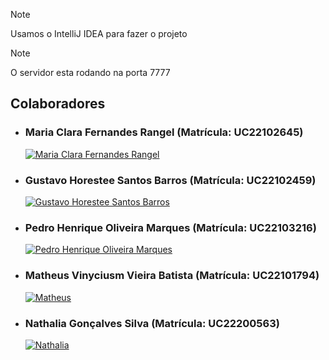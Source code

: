 >[!NOTE]
> Usamos o IntelliJ IDEA para fazer o projeto

>[!NOTE]
> O servidor esta rodando na porta 7777
## Colaboradores

- ### Maria Clara Fernandes Rangel (Matrícula: UC22102645)
  [![Maria Clara Fernandes Rangel](https://avatars.githubusercontent.com/MariRangel04?s=100)](https://github.com/MariRangel04)
- ### Gustavo Horestee Santos Barros (Matrícula: UC22102459)
  [![Gustavo Horestee Santos Barros](https://avatars.githubusercontent.com/GustavoHoreste?s=100)](https://github.com/GustavoHoreste)
- ### Pedro Henrique Oliveira Marques (Matrícula: UC22103216)
  [![Pedro Henrique Oliveira Marques](https://avatars.githubusercontent.com/phxdablio?s=100)](https://github.com/phxdablio)
- ### Matheus Vinyciusm Vieira Batista (Matrícula: UC22101794)
  [![Matheus](https://avatars.githubusercontent.com/matheus58?s=100)](https://github.com/matheus58)
- ### Nathalia Gonçalves Silva (Matrícula: UC22200563)
  [![Nathalia](https://avatars.githubusercontent.com/nathi-gs?s=100)](https://github.com/nathi-gs)

